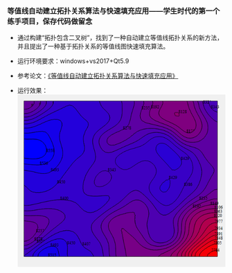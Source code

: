 ### 等值线自动建立拓扑关系算法与快速填充应用——学生时代的第一个练手项目，保存代码做留念
- 通过构建“拓扑包含二叉树”，找到了一种自动建立等值线拓扑关系的新方法，并且提出了一种基于拓扑关系的等值线图快速填充算法。

- 运行环境要求：windows+vs2017+Qt5.9

- 参考论文：[《等值线自动建立拓扑关系算法与快速填充应用》](./Doc/等值线自动建立拓扑关系算法与快速填充应用.pdf)

- 运行效果：
<br/>![](./Doc/contour.png)<br/>
